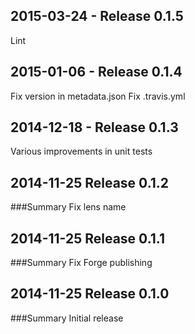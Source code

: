## 2015-03-24 - Release 0.1.5

Lint

## 2015-01-06 - Release 0.1.4

Fix version in metadata.json
Fix .travis.yml

## 2014-12-18 - Release 0.1.3

Various improvements in unit tests

## 2014-11-25 Release 0.1.2
###Summary
Fix lens name

## 2014-11-25 Release 0.1.1
###Summary
Fix Forge publishing

## 2014-11-25 Release 0.1.0
###Summary
Initial release

